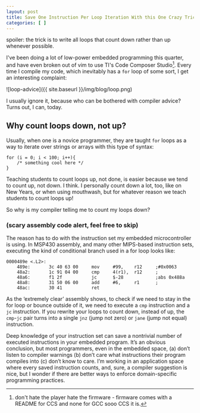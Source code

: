 ```yaml
---
layout: post
title: Save One Instruction Per Loop Iteration With this One Crazy Trick!
categories: [ ]
---
```


spoiler: the trick is to write all loops that count down rather than up whenever possible.

I've been doing a lot of low-power embedded programming this quarter, and have even broken out of vim to use TI's Code Composer Studio[^1]. Every time I compile my code, which inevitably has a `for` loop of some sort, I get an interesting complaint: 

![loop-advice]({{ site.baseurl }}/img/blog/loop.png)

[^1]: don't hate the player hate the firmware - firmware comes with a README for CCS and none for GCC sooo CCS it is.

I usually ignore it, because who can be bothered with compiler advice? Turns out, I can, today. 

## Why count loops down, not up?

Usually, when one is a novice programmer, they are taught `for` loops as a way to iterate over strings or arrays with this type of syntax:

	for (i = 0; i < 100; i++){
	 	/* something cool here */ 
	}   
	

Teaching students to count loops up, not done, is easier because we tend to count up, not down. I think. I personally count down a lot, too, like on New Years, or when using mouthwash, but for whatever reason we teach students to count loops up!

So why is my compiler telling me to count my loops down?

### (scary assembly code alert, feel free to skip)

The reason has to do with the instruction set my embedded microcontroller is using. In MSP430 assembly, and many other MIPS-based instruction sets, executing the kind of conditional branch used in a for loop looks like:

	0000489e <.L2>: 
	    489e:       3c 40 63 00     mov     #99,    r12     ;#0x0063
	    48a2:       1c 91 04 00     cmp     4(r1),  r12     ;
	    48a6:       f1 2f           jc      $-28            ;abs 0x488a
	    48a8:       31 50 06 00     add     #6,     r1      ;      
	    48ac:       30 41           ret       

As the ‘extremely clear’ assembly shows, to check if we need to stay in the for loop or bounce outside of it, we need to execute a `cmp` instruction and a `jc` instruction. If you rewrite your loops to count down, instead of up, the `cmp`-`jc` pair turns into a single `jnz` (jump not zero) or `jane` (jump not equal) instruction. 

Deep knowledge of your instruction set can save a nontrivial number of executed instructions in your embedded program. It’s an obvious conclusion, but most programmers, even in the embedded space, (a) don’t listen to compiler warnings (b) don’t care what instructions their program compiles into (c) don’t know to care. I’m working in an application space where every saved instruction counts, and, sure, a compiler suggestion is nice, but I wonder if there are better ways to enforce domain-specific programming practices.